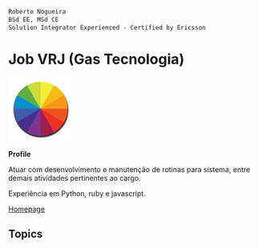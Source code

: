 ```
Roberto Nogueira  
BSd EE, MSd CE
Solution Integrator Experienced - Certified by Ericsson
```
# Job VRJ (Gas Tecnologia)

![job image](images/job.png)

**Profile**

Atuar com desenvolvimento e manutenção de rotinas para sistema, entre demais atividades pertinentes ao cargo.

Experiência em Python, ruby e javascript.

[Homepage](https://www.vrj.com.br)

## Topics
```
```
